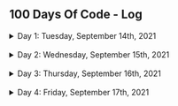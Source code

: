 ## 100 Days Of Code - Log

<details>
  <summary>
    Day 1: Tuesday, September 14th, 2021
  </summary>

  **Today's Progress**:
  - Started working on my "Learning JavaScript For Free" Scrimba course.

  **Thoughts:** 

  *"I've decided to start this challenge for the second time around, and this time it's going a little better. I've decided to focus on consistency rather than conding to impressed, which is why I thought a simpler course would be a better option."*


  **Link to work:** 
  - [Learn JavaScript For Free](https://scrimba.com/learn/learnjavascript)

</details>

<br>

<details>
  <summary>
    Day 2: Wednesday, September 15th, 2021
  </summary>

  **Today's Progress**: 
  - Made it to the 10% completion mark on the "Learning JavaScript For Free" Scrimba course.

  **Thoughts:** 

  *"Consistency, consistency, consistency! This is what I'm striving for with this challenge."*


  **Link to work:** 
  - [Learn JavaScript For Free](https://scrimba.com/learn/learnjavascript)

</details>

<br>

<details>
  <summary>
    Day 3: Thursday, September 16th, 2021
  </summary>

  **Today's Progress**:
  - Worked on some HackerRank tests and updating my GitHub Profile.

  **Thoughts:** 

  *"This is the momment I was already expecting, no matter how simple or complicated the challenge is, I tend to get bored with it after a couple of days. I started working on something else such as HackerRank certification tests or updating my GitHub page, and this is where I thought this #100DaysOfCode public commitment would come in handy...it's time to get back to it and finish what I started, see you tomorrow Scrimba."*

</details>

<br>

<details>
  <summary>
    Day 4: Friday, September 17th, 2021
  </summary>

  **Today's Progress**:
  - Completed the hour and a half of the "Algorithms and Data Structures - Full Course for Beginners from Treehouse"
  - Made it to the 13% completion mark on the "Learning JavaScript For Free" Scrimba course.

  **Thoughts:**

  *"There's a reason this challenge has gotten such a respectful reputation, I'm hooked and finally feel like I'm being consistent instead of reactive with my coding skill building process."*

  **Link(s) to work:** 
  - [Algorithms and Data Structures - Full Course for Beginners from Treehouse](https://youtu.be/8hly31xKli0?t=5685)
  - [Learn JavaScript For Free](https://scrimba.com/learn/learnjavascript)

</details>
